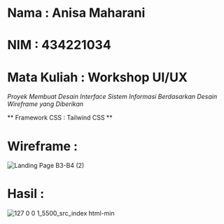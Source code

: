 # Nama : Anisa Maharani
# NIM : 434221034
# Mata Kuliah : Workshop UI/UX

*Proyek Membuat Desain Interface Sistem Informasi Berdasarkan Desain Wireframe yang Diberikan*

** Framework CSS :  Tailwind CSS **

# Wireframe :
![Landing Page B3-B4 (2)](https://github.com/user-attachments/assets/7c17df98-1495-43d5-8416-6ac798ced6a2)

# Hasil : 
![127 0 0 1_5500_src_index html-min](https://github.com/user-attachments/assets/0410c6d2-be9e-4ebf-87fa-08557695e474)
